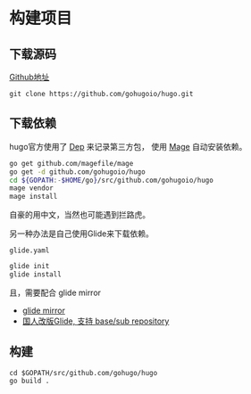 # 构建项目

## 下载源码

[Github地址](https://github.com/gohugoio/hugo/)

```
git clone https://github.com/gohugoio/hugo.git
```

## 下载依赖

hugo官方使用了 [Dep](github.com/golang/dep/cmd/dep) 来记录第三方包，
使用 [Mage](github.com/magefile/mage) 自动安装依赖。

```bash
go get github.com/magefile/mage
go get -d github.com/gohugoio/hugo
cd ${GOPATH:-$HOME/go}/src/github.com/gohugoio/hugo
mage vendor
mage install
```

自豪的用中文，当然也可能遇到拦路虎。

另一种办法是自己使用Glide来下载依赖。

`glide.yaml`

```bash
glide init
glide install
```

且，需要配合 glide mirror

- [glide mirror](https://studygolang.com/articles/9278)
- [国人改版Glide, 支持 base/sub repository](https://github.com/xkeyideal/glide)

## 构建

```
cd $GOPATH/src/github.com/gohugo/hugo
go build .
```
